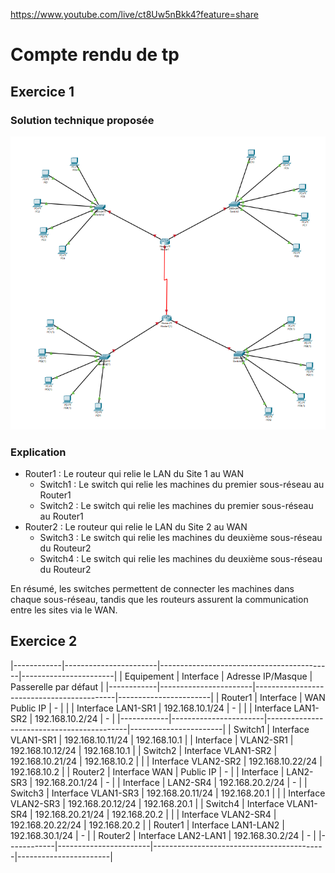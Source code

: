 https://www.youtube.com/live/ct8Uw5nBkk4?feature=share
# Compte rendu de tp

## Exercice 1
### Solution technique proposée

![Exercice 1](screenshots/exercice1.png)

### Explication
- Router1 : Le routeur qui relie le LAN du Site 1 au WAN
  - Switch1 : Le switch qui relie les machines du premier sous-réseau au Router1
  - Switch2 : Le switch qui relie les machines du premier sous-réseau au Router1
- Router2 : Le routeur qui relie le LAN du Site 2 au WAN
  - Switch3 : Le switch qui relie les machines du deuxième sous-réseau du Routeur2
  - Switch4 : Le switch qui relie les machines du deuxième sous-réseau du Routeur2

En résumé, les switches permettent de connecter les machines dans chaque sous-réseau, tandis que les routeurs assurent la communication entre les sites via le WAN.

## Exercice 2

|------------|-----------------------|-------------------------------------------|-----------------------|
| Equipement | Interface             | Adresse IP/Masque                         | Passerelle par défaut |
|------------|-----------------------|-------------------------------------------|-----------------------|
| Router1    | Interface             | WAN                             Public IP | -                     |
|            | Interface   LAN1-SR1  | 192.168.10.1/24                           | -                     |
|            | Interface   LAN1-SR2  | 192.168.10.2/24                           | -                     |
|------------|-----------------------|-------------------------------------------|-----------------------|
| Switch1    | Interface VLAN1-SR1   | 192.168.10.11/24                          | 192.168.10.1          |
| Interface  | VLAN2-SR1             | 192.168.10.12/24                          | 192.168.10.1          |
| Switch2    | Interface VLAN1-SR2   | 192.168.10.21/24                          | 192.168.10.2          |
|            | Interface   VLAN2-SR2 | 192.168.10.22/24                          | 192.168.10.2          |
| Router2    | Interface WAN         | Public IP                                 | -                     |
| Interface  | LAN2-SR3              | 192.168.20.1/24                           | -                     |
| Interface  | LAN2-SR4              | 192.168.20.2/24                           | -                     |
| Switch3    | Interface VLAN1-SR3   | 192.168.20.11/24                          | 192.168.20.1          |
|            | Interface   VLAN2-SR3 | 192.168.20.12/24                          | 192.168.20.1          |
| Switch4    | Interface VLAN1-SR4   | 192.168.20.21/24                          | 192.168.20.2          |
|            | Interface   VLAN2-SR4 | 192.168.20.22/24                          | 192.168.20.2          |
| Router1    | Interface LAN1-LAN2   | 192.168.30.1/24                           | -                     |
| Router2    | Interface LAN2-LAN1   | 192.168.30.2/24                           | -                     |
|------------|-----------------------|-------------------------------------------|-----------------------|
